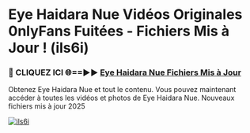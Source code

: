 # Eye Haidara Nue Vidéos Originales 0nlyFans Fuitées - Fichiers Mis à Jour ! (ils6i)

<h3>🔴 CLIQUEZ ICI 🌐==►► <a href="https://tinyurl.com/2pmr4ezf" rel="nofollow">Eye Haidara Nue Fichiers Mis à Jour</a></h3>

Obtenez Eye Haidara Nue et tout le contenu. Vous pouvez maintenant accéder à toutes les vidéos et photos de Eye Haidara Nue. Nouveaux fichiers mis à jour 2025

[![ils6i](https://i.imgur.com/6SNvagu.gif)](https://tinyurl.com/2pmr4ezf)
